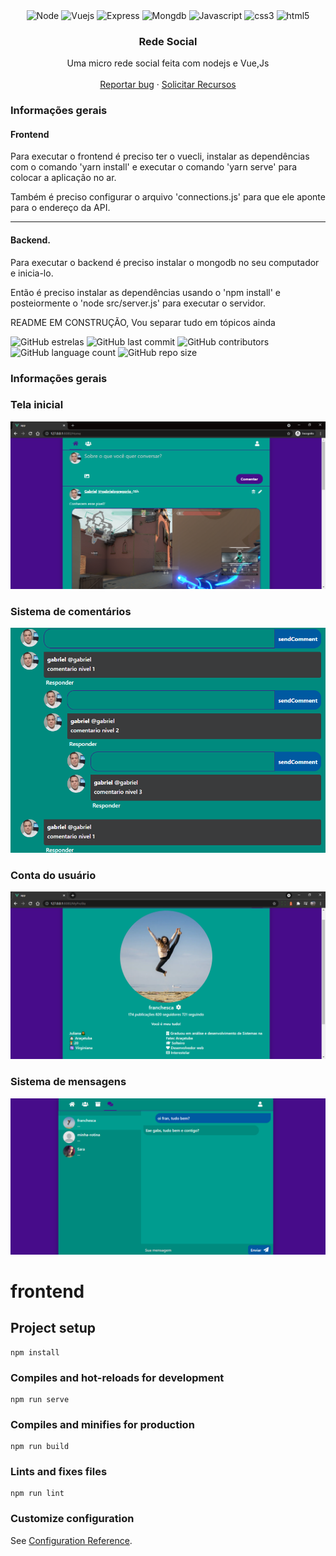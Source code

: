 <div align="center">
  <img height="30" alt="Node" src="https://img.shields.io/badge/Node.js-43853D?style=for-the-badge&logo=node.js&logoColor=white">
  <img height="30" alt="Vuejs" src="https://img.shields.io/badge/Vue.js-35495E?style=for-the-badge&logo=vue.js&logoColor=4FC08D">

  <img height="30" alt="Express" src="https://img.shields.io/badge/Express.js-404D59?style=for-the-badge">
  <img height="30" alt="Mongdb" src="https://img.shields.io/badge/MongoDB-4EA94B?style=for-the-badge&logo=mongodb&logoColor=white">
  <img height="30" alt="Javascript" src="https://img.shields.io/badge/JavaScript-F7DF1E?style=for-the-badge&logo=javascript&logoColor=black">
  <img height="30" alt="css3" src="https://img.shields.io/badge/CSS3-1572B6?style=for-the-badge&logo=css3&logoColor=white">
  <img height="30" alt="html5" src="https://img.shields.io/badge/HTML5-E34F26?style=for-the-badge&logo=html5&logoColor=white">
</div>


<h3 align="center">Rede Social</h3>
<p align="center">
  Uma micro rede social feita com nodejs e Vue,Js
  <a href="https://gabrielogregorio.com/projetos/Rede-Social/"><strong></strong></a>
  <br>
  <br>
  <a href="https://github.com/gabrielogregorio/Rede-Social/issues/new?template=bug_report.md">Reportar bug</a>
  ·
  <a href="https://github.com/gabrielogregorio/Rede-Social/issues/new?template=feature_request.md">Solicitar Recursos</a>
</p>

<h3>Informações gerais</h3>


#### Frontend
Para executar o frontend é preciso ter o vuecli, instalar as dependências com o comando 'yarn install' e executar o comando 'yarn serve' para colocar a aplicação no ar.

Também é preciso configurar o arquivo 'connections.js' para que ele aponte para o endereço da API.

------------


#### Backend.

Para executar o backend é preciso instalar o mongodb no seu computador e inicia-lo.

Então é preciso instalar as dependências usando o 'npm install' e posteiormente o 'node src/server.js' para executar o servidor.


README EM CONSTRUÇÃO, Vou separar tudo em tópicos ainda


![GitHub estrelas](https://img.shields.io/github/stars/gabrielogregorio/Rede-Social)
![GitHub last commit](https://img.shields.io/github/last-commit/gabrielogregorio/Rede-Social?style=flat-square)
![GitHub contributors](https://img.shields.io/github/contributors/gabrielogregorio/Rede-Social)
![GitHub language count](https://img.shields.io/github/languages/count/gabrielogregorio/Rede-Social)
![GitHub repo size](https://img.shields.io/github/repo-size/gabrielogregorio/Rede-Social)



<h3>Informações gerais</h3>

### Tela inicial
![Interface](images/a.png)

### Sistema de comentários
![Interface](images/q.png)

### Conta do usuário
![Interface](images/c.png)

### Sistema de mensagens
![Interface](images/d.png)



# frontend

## Project setup
```
npm install
```

### Compiles and hot-reloads for development
```
npm run serve
```

### Compiles and minifies for production
```
npm run build
```

### Lints and fixes files
```
npm run lint
```

### Customize configuration
See [Configuration Reference](https://cli.vuejs.org/config/).
